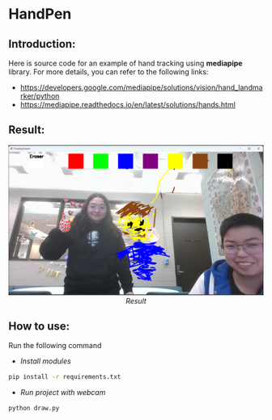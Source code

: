 # HandPen
## Introduction:
Here is source code for an example of hand tracking using **mediapipe** library. For more details, you can refer to the following links:
* https://developers.google.com/mediapipe/solutions/vision/hand_landmarker/python
* https://mediapipe.readthedocs.io/en/latest/solutions/hands.html

## Result:
<p align="center">
  <img src="ersp result.png" width=600><br/>
  <i>Result</i>
</p>

## How to use:
Run the following command
* *Install modules*
```bash
pip install -r requirements.txt
```
* *Run project with webcam*
```bash
python draw.py
```
